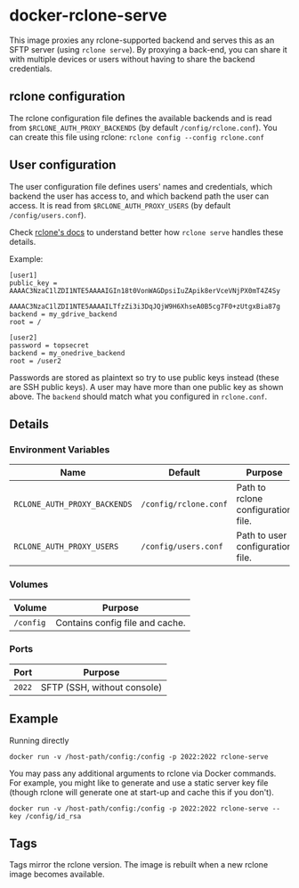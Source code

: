 # docker-rclone-serve

This image proxies any rclone-supported backend and serves this as an SFTP server (using `rclone serve`).
By proxying a back-end, you can share it with multiple devices or users without having to share the backend credentials.

## rclone configuration

The rclone configuration file defines the available backends and is read from `$RCLONE_AUTH_PROXY_BACKENDS` (by default `/config/rclone.conf`).
You can create this file using rclone: `rclone config --config rclone.conf`

## User configuration

The user configuration file defines users' names and credentials, which backend the user has access to, and which backend path the user can access. 
It is read from `$RCLONE_AUTH_PROXY_USERS` (by default `/config/users.conf`).

Check [rclone's docs](https://rclone.org/commands/rclone_serve_sftp/#auth-proxy) to understand better how `rclone serve` handles these details.

Example:
```
[user1]
public_key = AAAAC3NzaC1lZDI1NTE5AAAAIGIn18t0VonWAGDpsiIuZApik8erVceVNjPX0mT4Z4Sy
             AAAAC3NzaC1lZDI1NTE5AAAAILTfzZi3i3DqJQjW9H6XhseA0B5cg7F0+zUtgxBia87g
backend = my_gdrive_backend
root = /

[user2]
password = topsecret
backend = my_onedrive_backend
root = /user2
```

Passwords are stored as plaintext so try to use public keys instead (these are SSH public keys). A user may have more than one public key as shown above.
The `backend` should match what you configured in `rclone.conf`.

## Details

### Environment Variables

| Name | Default | Purpose
|-     |-        |-
| `RCLONE_AUTH_PROXY_BACKENDS` | `/config/rclone.conf` | Path to rclone configuration file.
| `RCLONE_AUTH_PROXY_USERS` | `/config/users.conf` | Path to user configuration file.

### Volumes

| Volume | Purpose
|-       |-
| `/config` | Contains config file and cache.

### Ports

| Port | Purpose
|- |-
| `2022` | SFTP (SSH, without console)

## Example

Running directly
```
docker run -v /host-path/config:/config -p 2022:2022 rclone-serve
```

You may pass any additional arguments to rclone via Docker commands. 
For example, you might like to generate and use a static server key file (though rclone will generate one at start-up and cache this if you don't).
```
docker run -v /host-path/config:/config -p 2022:2022 rclone-serve --key /config/id_rsa
```

## Tags

Tags mirror the rclone version. The image is rebuilt when a new rclone image becomes available.
